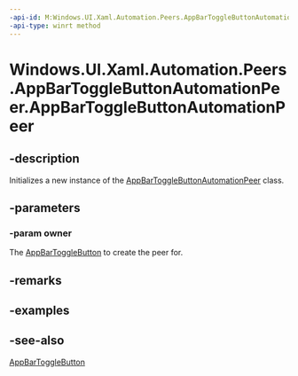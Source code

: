 ```yaml
---
-api-id: M:Windows.UI.Xaml.Automation.Peers.AppBarToggleButtonAutomationPeer.#ctor(Windows.UI.Xaml.Controls.AppBarToggleButton)
-api-type: winrt method
---
```


<!-- Method syntax
public AppBarToggleButtonAutomationPeer(Windows.UI.Xaml.Controls.AppBarToggleButton owner)
-->

# Windows.UI.Xaml.Automation.Peers.AppBarToggleButtonAutomationPeer.AppBarToggleButtonAutomationPeer

## -description
Initializes a new instance of the [AppBarToggleButtonAutomationPeer](appbartogglebuttonautomationpeer.md) class.


## -parameters
### -param owner
The [AppBarToggleButton](../windows.ui.xaml.controls/appbartogglebutton.md) to create the peer for.

## -remarks

## -examples

## -see-also
[AppBarToggleButton](../windows.ui.xaml.controls/appbartogglebutton.md)
